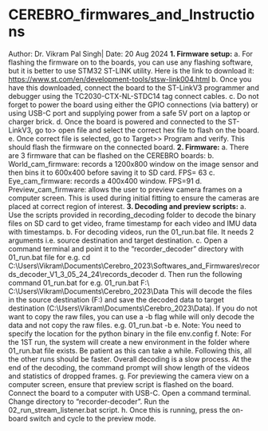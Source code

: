 # CEREBRO_firmwares_and_Instructions
Author: Dr. Vikram Pal Singh| Date: 20 Aug 2024
**1.	Firmware setup:**
a.	For flashing the firmware on to the boards, you can use any flashing software, but it is better to use STM32 ST-LINK utility.  Here is the link to download it: https://www.st.com/en/development-tools/stsw-link004.html
b.	Once you have this downloaded, connect the board to the ST-LinkV3 programmer and debugger using the TC2030-CTX-NL-STDC14 tag connect cables. 
c.	Do not forget to power the board using either the GPIO connections (via battery) or using USB-C port and supplying power from a safe 5V port on a laptop or charger brick.
d.	Once the board is powered and connected to the ST-LinkV3, go to> open file and select the correct hex file to flash on the board.
e.	Once correct file is selected, go to Target>> Program and verify. This should flash the firmware on the connected board.
**2.	Firmware:**
a.	There are 3 firmware that can be flashed on the CEREBRO boards:
b.	World_cam_firmware: records a 1200x800 window on the image sensor and then bins it to 600x400 before saving it to SD card. FPS= 63
c.	Eye_cam_firmware: records a 400x400 window. FPS=91
d.	Preview_cam_firmware: allows the user to preview camera frames on a computer screen. This is used during initial fitting to ensure the cameras are placed at correct region of interest.
**3.	Decoding and preview scripts:**
a.	Use the scripts provided in recording_decoding folder to decode the binary files on SD card to get video, frame timestamp for each video and IMU data with timestamps.
b.	For decoding videos, run the 01_run.bat file. It needs 2 arguments i.e. source destination and target destination. 
c.	Open a command terminal and point it to the “recorder_decoder” directory with 01_run.bat file 
for e.g. cd C:\Users\Vikram\Documents\Cerebro_2023\Softwares_and_Firmwares\records_decoder_V1_3_05_24_24\records_decoder
d.	Then run the following command 01_run.bat <source destination> <target destination>
for e.g. 01_run.bat F:\ C:\Users\Vikram\Documents\Cerebro_2023\Data
This will decode the files in the source destination (F:\) and save the decoded data to target destination (C:\Users\Vikram\Documents\Cerebro_2023\Data). If you do not want to copy the raw files, you can use a -b flag while will only decode the data and not copy the raw files.
e.g. 01_run.bat -b <source destination> <target destination>
e.	Note: You need to specify the location for the python binary in the file env.config
f.	Note: For the 1ST run, the system will create a new environment in the folder where 01_run.bat file exists. Be patient as this can take a while. Following this, all the other runs should be faster. Overall decoding is a slow process. At the end of the decoding, the command prompt will show length of the videos and statistics of dropped frames.
g.	For previewing the camera view on a computer screen, ensure that preview script is flashed on the board. Connect the board to a computer with USB-C. Open a command terminal. Change directory to “recorder-decoder”. Run the 02_run_stream_listener.bat script. 
h.	Once this is running, press the on-board switch and cycle to the preview mode. 
